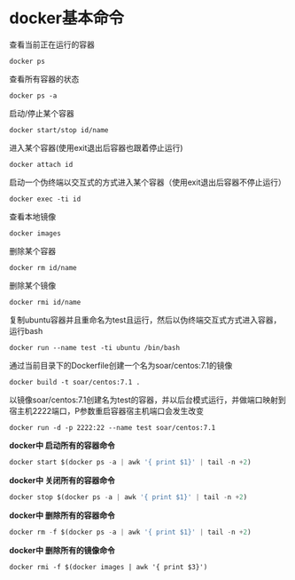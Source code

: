 # docker基本命令

查看当前正在运行的容器

```
docker ps 
```

查看所有容器的状态

```
docker ps -a 
```

启动/停止某个容器

```
docker start/stop id/name 
```

进入某个容器(使用exit退出后容器也跟着停止运行)

```
docker attach id 
```

 启动一个伪终端以交互式的方式进入某个容器（使用exit退出后容器不停止运行）

```
docker exec -ti id
```

查看本地镜像

```
docker images 
```

删除某个容器

```
docker rm id/name 
```

 删除某个镜像

```
docker rmi id/name
```

复制ubuntu容器并且重命名为test且运行，然后以伪终端交互式方式进入容器，运行bash

```
docker run --name test -ti ubuntu /bin/bash  
```

 通过当前目录下的Dockerfile创建一个名为soar/centos:7.1的镜像

```
docker build -t soar/centos:7.1 . 
```

 以镜像soar/centos:7.1创建名为test的容器，并以后台模式运行，并做端口映射到宿主机2222端口，P参数重启容器宿主机端口会发生改变

```
docker run -d -p 2222:22 --name test soar/centos:7.1 
```

**docker中 启动所有的容器命令**

```dart
docker start $(docker ps -a | awk '{ print $1}' | tail -n +2)
```

**docker中 关闭所有的容器命令**

```dart
docker stop $(docker ps -a | awk '{ print $1}' | tail -n +2)
```

**docker中 删除所有的容器命令**

```dart
docker rm -f $(docker ps -a | awk '{ print $1}' | tail -n +2)
```

**docker中 删除所有的镜像命令**

```
docker rmi -f $(docker images | awk '{ print $3}')
```


